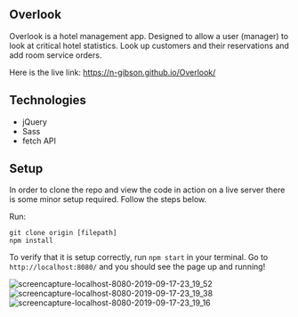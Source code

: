 ## Overlook

Overlook is a hotel management app. Designed to allow a user (manager) to look at critical hotel statistics. Look up customers and their reservations and add room service orders. 

Here is the live link: https://n-gibson.github.io/Overlook/

## Technologies

- jQuery
- Sass
- fetch API

## Setup

In order to clone the repo and view the code in action on a live server there is some minor setup required. Follow the steps below.

Run:
```
git clone origin [filepath]
npm install
```

To verify that it is setup correctly, run `npm start` in your terminal. Go to `http://localhost:8080/` and you should see the page up and running!

![screencapture-localhost-8080-2019-09-17-23_19_52](https://user-images.githubusercontent.com/49107377/65113783-b750d200-d9a1-11e9-8e70-733d267b4fa0.png)
![screencapture-localhost-8080-2019-09-17-23_19_38](https://user-images.githubusercontent.com/49107377/65113784-ba4bc280-d9a1-11e9-9eec-6fe0160ecbf4.png)
![screencapture-localhost-8080-2019-09-17-23_19_16](https://user-images.githubusercontent.com/49107377/65113785-bae45900-d9a1-11e9-8440-b2115fad0714.png)

